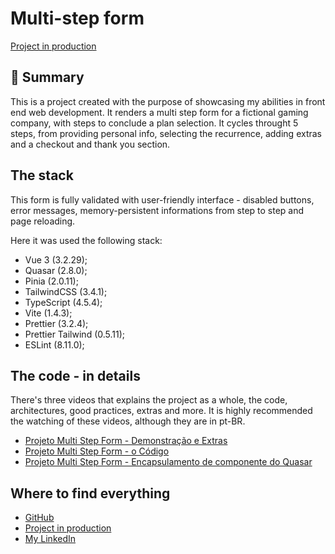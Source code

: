 # Multi-step form

[Project in production](https://multistep-form-liart.vercel.app/?#/)

## 📄 Summary

This is a project created with the purpose of showcasing my abilities in front end web development. It renders a multi step form for a fictional gaming company, with steps to conclude a plan selection. It cycles throught 5 steps, from providing personal info, selecting the recurrence, adding extras and a checkout and thank you section.

## The stack

This form is fully validated with user-friendly interface - disabled buttons, error messages, memory-persistent informations from step to step and page reloading.

Here it was used the following stack:

- Vue 3 (3.2.29);
- Quasar (2.8.0);
- Pinia (2.0.11);
- TailwindCSS (3.4.1);
- TypeScript (4.5.4);
- Vite (1.4.3);
- Prettier (3.2.4);
- Prettier Tailwind (0.5.11);
- ESLint (8.11.0);

## The code - in details

There's three videos that explains the project as a whole, the code, architectures, good practices, extras and more. It is highly recommended the watching of these videos, although they are in pt-BR.

- [Projeto Multi Step Form - Demonstração e Extras](https://www.loom.com/share/1b2d97bfcd5f45e2aa7584defcd8143b?sid=5df302a3-e718-4e67-8d2b-2e2def191c97)
- [Projeto Multi Step Form - o Código](https://www.loom.com/share/0984c25f54454244ae3da6e59021609a?sid=9173a98c-dc9f-4cc4-83e2-cf53716f35b1)
- [Projeto Multi Step Form - Encapsulamento de componente do Quasar](https://www.loom.com/share/db59b40a92a644af93138b4a9e00083d?sid=b6d6edc4-cb34-45fb-8841-2668fe78c2e17)

## Where to find everything

- [GitHub](https://github.com/MarquesEduardo/multistep-form)
- [Project in production](https://multistep-form-liart.vercel.app/?#/)
- [My LinkedIn](https://www.linkedin.com/in/eduardopereiramarques/)
